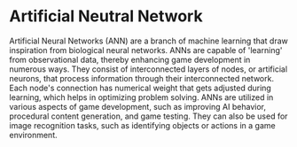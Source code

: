 # Artificial Neutral Network

Artificial Neural Networks (ANN) are a branch of machine learning that draw inspiration from biological neural networks. ANNs are capable of 'learning' from observational data, thereby enhancing game development in numerous ways. They consist of interconnected layers of nodes, or artificial neurons, that process information through their interconnected network. Each node's connection has numerical weight that gets adjusted during learning, which helps in optimizing problem solving. ANNs are utilized in various aspects of game development, such as improving AI behavior, procedural content generation, and game testing. They can also be used for image recognition tasks, such as identifying objects or actions in a game environment.
